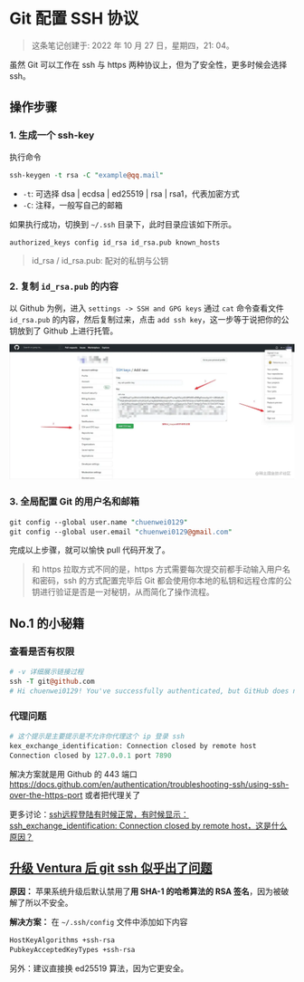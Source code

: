 # Git 配置 SSH 协议

> 这条笔记创建于: 2022 年 10 月 27 日，星期四，21: 04。

虽然 Git 可以工作在 ssh 与 https 两种协议上，但为了安全性，更多时候会选择 ssh。

## 操作步骤

### 1. 生成一个 ssh-key

执行命令

```perl
ssh-keygen -t rsa -C "example@qq.mail"
```

- `-t`: 可选择 dsa | ecdsa | ed25519 | rsa | rsa1，代表加密方式
- `-C`: 注释，一般写自己的邮箱

如果执行成功，切换到 `~/.ssh` 目录下，此时目录应该如下所示。

```perl
authorized_keys config id_rsa id_rsa.pub known_hosts
```

> id_rsa / id_rsa.pub: 配对的私钥与公钥

### 2. 复制 `id_rsa.pub` 的内容

以 Github 为例，进入 `settings -> SSH and GPG keys` 通过 `cat` 命令查看文件 `id_rsa.pub` 的内容，然后复制过来，点击 `add ssh key`，这一步等于说把你的公钥放到了 Github 上进行托管。

![](https://raw.githubusercontent.com/chuenwei0129/my-picgo-repo/master/terminal/-k3u1fbpfcp.webp)

### 3. 全局配置 Git 的用户名和邮箱

```perl
git config --global user.name "chuenwei0129"
git config --global user.email "chuenwei0129@gmail.com"
```

完成以上步骤，就可以愉快 pull 代码开发了。

> 和 https 拉取方式不同的是，https 方式需要每次提交前都手动输入用户名和密码，ssh 的方式配置完毕后 Git 都会使用你本地的私钥和远程仓库的公钥进行验证是否是一对秘钥，从而简化了操作流程。

## No.1 的小秘籍

### 查看是否有权限

```perl
# -v 详细展示链接过程
ssh -T git@github.com
# Hi chuenwei0129! You've successfully authenticated, but GitHub does not provide shell access.
```

### 代理问题

```perl
# 这个提示是主要提示是不允许你代理这个 ip 登录 ssh
kex_exchange_identification: Connection closed by remote host
Connection closed by 127.0.0.1 port 7890
```

解决方案就是用 Github 的 443 端口 <https://docs.github.com/en/authentication/troubleshooting-ssh/using-ssh-over-the-https-port> 或者把代理关了

更多讨论：[ssh远程登陆有时候正常，有时候显示：ssh_exchange_identification: Connection closed by remote host，这是什么原因？](https://www.zhihu.com/question/20023544)

## [升级 Ventura 后 git ssh 似乎出了问题](https://www.v2ex.com/t/890332#reply17)

**原因：** 苹果系统升级后默认禁用了**用 SHA-1 的哈希算法的 RSA 签名**，因为被破解了所以不安全。

**解决方案：** 在 `~/.ssh/config` 文件中添加如下内容

```perl
HostKeyAlgorithms +ssh-rsa
PubkeyAcceptedKeyTypes +ssh-rsa
```

另外：建议直接换 ed25519 算法，因为它更安全。
